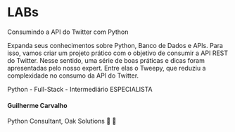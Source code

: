 # LABs

Consumindo a API do Twitter com Python

Expanda seus conhecimentos sobre Python, Banco de Dados e APIs. Para isso, vamos criar um projeto prático com o objetivo de consumir a API REST do Twitter. Nesse sentido, uma série de boas práticas e dicas foram apresentadas pelo nosso expert. Entre elas o Tweepy, que reduziu a complexidade no consumo da API do Twitter.

Python - Full-Stack - Intermediário
ESPECIALISTA

#### Guilherme Carvalho

Python Consultant, Oak Solutions
 
